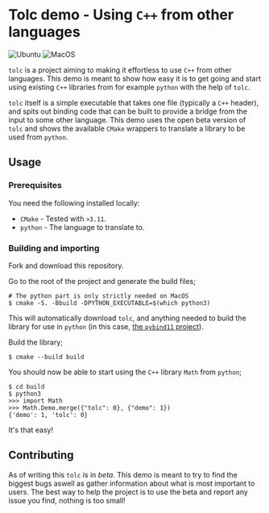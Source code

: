 # Tolc demo - Using `C++` from other languages #

![Ubuntu](https://github.com/Tolc-Software/tolc-demo/workflows/Ubuntu/badge.svg) ![MacOS](https://github.com/Tolc-Software/tolc-demo/workflows/MacOS/badge.svg)

`tolc` is a project aiming to making it effortless to use `C++` from other languages. This demo is meant to show how easy it is to get going and start using existing `C++` libraries from for example `python` with the help of `tolc`.

`tolc` itself is a simple executable that takes one file (typically a `C++` header), and spits out binding code that can be built to provide a bridge from the input to some other language. This demo uses the open beta version of `tolc` and shows the available `CMake` wrappers to translate a library to be used from `python`.

## Usage ##

### Prerequisites ###

You need the following installed locally:

* `CMake` - Tested with `>3.11`.
* `python` - The language to translate to.

### Building and importing ###

Fork and download this repository.

Go to the root of the project and generate the build files;

```shell
# The python part is only strictly needed on MacOS
$ cmake -S. -Bbuild -DPYTHON_EXECUTABLE=$(which python3)
```

This will automatically download `tolc`, and anything needed to build the library for use in `python` (in this case, [the `pybind11` project](https://github.com/pybind/pybind11)).

Build the library;

```shell
$ cmake --build build
```

You should now be able to start using the `C++` library `Math` from `python`;

```shell
$ cd build
$ python3
>>> import Math
>>> Math.Demo.merge({"tolc": 0}, {"demo": 1})
{'demo': 1, 'tolc': 0}
```

It's that easy!

## Contributing ##

As of writing this `tolc` is in *beta*. This demo is meant to try to find the biggest bugs aswell as gather information about what is most important to users. The best way to help the project is to use the beta and report any issue you find, nothing is too small!
